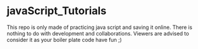 # javaScript_Tutorials
This repo is only made of practicing java script and saving it online.
There is nothing to do with development and collaborations.
Viewers are advised to consider it as your boiler plate code have fun ;)
